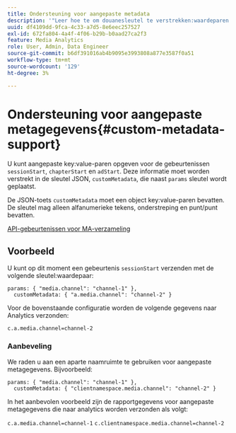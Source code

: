 ```yaml
---
title: Ondersteuning voor aangepaste metadata
description: '"Leer hoe te om douanesleutel te verstrekken:waardeparen op sessionStart, chapterStart, en adStart gebeurtenissen."'
uuid: df4109dd-9fca-4c33-a7d5-8e6eec257527
exl-id: 672fa804-4a4f-4f06-b29b-b0aad27ca2f3
feature: Media Analytics
role: User, Admin, Data Engineer
source-git-commit: b6df391016ab4b9095e3993808a877e3587f0a51
workflow-type: tm+mt
source-wordcount: '129'
ht-degree: 3%

---
```


# Ondersteuning voor aangepaste metagegevens{#custom-metadata-support}

U kunt aangepaste key:value-paren opgeven voor de gebeurtenissen `sessionStart`, `chapterStart` en `adStart`. Deze informatie moet worden verstrekt in de sleutel JSON, `customMetadata`, die naast `params` sleutel wordt geplaatst.

De JSON-toets `customMetadata` moet een object key:value-paren bevatten. De sleutel mag alleen alfanumerieke tekens, onderstreping en punt/punt bevatten.

[API-gebeurtenissen voor MA-verzameling](/help/media-collection-api/mc-api-ref/mc-api-events-req.md)

## Voorbeeld

U kunt op dit moment een gebeurtenis `sessionStart` verzenden met de volgende sleutel:waardepaar:

```
params: { "media.channel": "channel-1" },
  customMetadata: { "a.media.channel": "channel-2" }
```

Voor de bovenstaande configuratie worden de volgende gegevens naar Analytics verzonden:

`c.a.media.channel=channel-2`

### Aanbeveling

We raden u aan een aparte naamruimte te gebruiken voor aangepaste metagegevens. Bijvoorbeeld:

```
params: { "media.channel": "channel-1" },
  customMetadata: { "clientnamespace.media.channel": "channel-2" }
```

In het aanbevolen voorbeeld zijn de rapportgegevens voor aangepaste metagegevens die naar analytics worden verzonden als volgt:

`c.a.media.channel=channel-1`
`c.clientnamespace.media.channel=channel-2`
